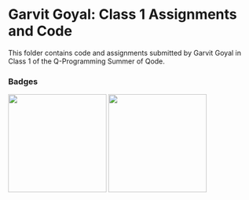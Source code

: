 # Garvit Goyal: Class 1 Assignments and Code
This folder contains code and assignments submitted by Garvit Goyal in Class 1 of the Q-Programming Summer of Qode.
### Badges
<img src="/badges/attendance.png" width="200px" height="200px"> <img src="/badges/assignment.png" width="200px" height="200px">